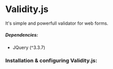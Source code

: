 <h1>Validity.js</h1>
<p>It's simple and powerfull validator for web forms.</p>

<h5>Dependencies:</h5>
<ul>
	<li>JQuery (^3.3.7)</li>
</ul>

<h3>Installation & configuring Validity.js:</h5>


